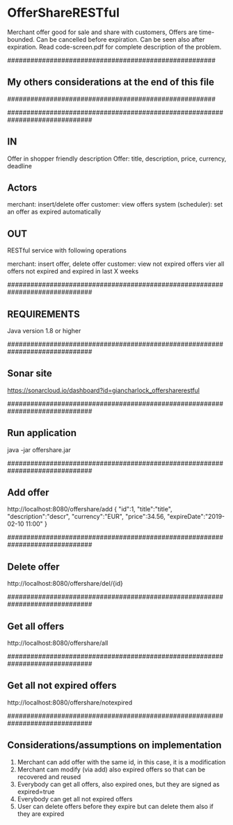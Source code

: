 # OfferShareRESTful

Merchant offer good for sale and share with customers, Offers are time-bounded.
Can be cancelled before expiration. Can be seen also after expiration. Read code-screen.pdf
for complete description of the problem.

######################################################
## My others considerations at the end of this file ##
######################################################

##############################################################################
## IN
Offer in shopper friendly description
Offer: title, description, price, currency, deadline

## Actors
merchant: insert/delete offer
customer: view offers
system (scheduler): set an offer as expired automatically

## OUT
RESTful service with following operations

merchant:
    insert offer, delete offer
customer:
    view not expired offers
    vier all offers not expired and expired in last X weeks

##############################################################################
## REQUIREMENTS
Java version 1.8 or higher

##############################################################################
## Sonar site
https://sonarcloud.io/dashboard?id=giancharlock_offersharerestful

##############################################################################
## Run application
java -jar offershare.jar

##############################################################################
## Add offer

http://localhost:8080/offershare/add
{
    "id":1,
    "title":"title",
    "description":"descr",
    "currency":"EUR",
    "price":34.56,
    "expireDate":"2019-02-10 11:00"
}

##############################################################################
## Delete offer
http://localhost:8080/offershare/del/{id}

##############################################################################
## Get all offers
http://localhost:8080/offershare/all

##############################################################################
## Get all not expired offers
http://localhost:8080/offershare/notexpired

##############################################################################
## Considerations/assumptions on implementation

1) Merchant can add offer with the same id, in this case, it is a modification
2) Merchant cam modify (via add) also expired offers so that can be recovered and reused
3) Everybody can get all offers, also expired ones, but they are signed as expired=true
4) Everybody can get all not expired offers
5) User can delete offers before they expire but can delete them also if they are expired








